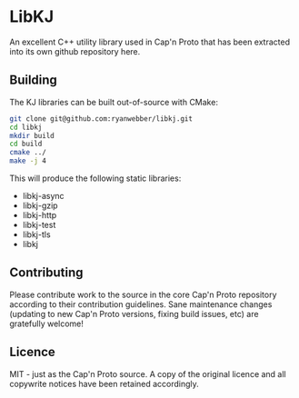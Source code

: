 # LibKJ

An excellent C++ utility library used in Cap'n Proto that has been extracted into its
own github repository here.

## Building

The KJ libraries can be built out-of-source with CMake:
```bash
git clone git@github.com:ryanwebber/libkj.git
cd libkj
mkdir build
cd build
cmake ../
make -j 4
```

This will produce the following static libraries:
 * libkj-async
 * libkj-gzip
 * libkj-http
 * libkj-test
 * libkj-tls
 * libkj

## Contributing

Please contribute work to the source in the core Cap'n Proto repository according to
their contribution guidelines. Sane maintenance changes (updating to new Cap'n Proto
versions, fixing build issues, etc) are gratefully welcome!

## Licence
MIT - just as the Cap'n Proto source. A copy of the original licence and all copywrite
notices have been retained accordingly.

